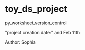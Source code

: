# toy_ds_project
py_worksheet_version_control


"project creation date:" and Feb 11th

Author: Sophia
